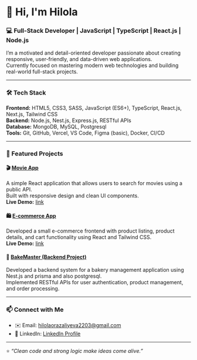 # 👋 Hi, I'm Hilola  
### 💻 Full-Stack Developer | JavaScript | TypeScript | React.js | Node.js  

I’m a motivated and detail-oriented developer passionate about creating responsive, user-friendly, and data-driven web applications.  
Currently focused on mastering modern web technologies and building real-world full-stack projects.

---
### 🛠️ Tech Stack  
**Frontend:** HTML5, CSS3, SASS, JavaScript (ES6+), TypeScript, React.js, Next.js, Tailwind CSS  
**Backend:** Node.js, Nest.js, Express.js, RESTful APIs  
**Database:** MongoDB, MySQL, Postgresql   
**Tools:** Git, GitHub, Vercel, VS Code, Figma (basic), Docker, CI/CD

---

### 🚀 Featured Projects  

#### 🎬 [Movie App](https://github.com/Hilola22/movie_app2.git)  
A simple React application that allows users to search for movies using a public API.  
Built with responsive design and clean UI components.  
**Live Demo:** [link](https://movie-app-sigma-three-97.vercel.app)

#### 🛍️ [E-commerce App](https://github.com/Hilola22/team_work.git)  
Developed a small e-commerce frontend with product listing, product details, and cart functionality using React and Tailwind CSS.  
**Live Demo:** [link](https://team-work-woad.vercel.app)

#### 🍞 [BakeMaster (Backend Project)](https://github.com/Hilola22/bake_master.git)  
Developed a backend system for a bakery management application using Nest.js and prisma and also postgresql.  
Implemented RESTful APIs for user authentication, product management, and order processing.  

---

### 📫 Connect with Me  
- ✉️ Email: hilolaorazaliyeva2203@gmail.com 
- 💼 LinkedIn: [LinkedIn Profile](https://www.linkedin.com/in/hilola-o‘razaliyeva-459255342) 

---

⭐️ *“Clean code and strong logic make ideas come alive.”*

